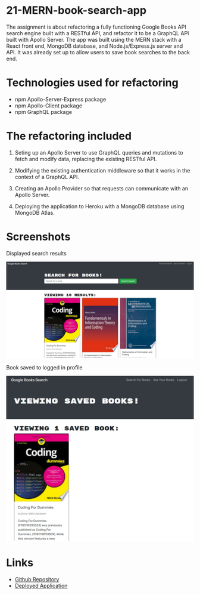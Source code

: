 # 21-MERN-book-search-app

The assignment is about refactoring a fully functioning Google Books API search engine built with a RESTful API, and refactor it to be a GraphQL API built with Apollo Server. The app was built using the MERN stack with a React front end, MongoDB database, and Node.js/Express.js server and API. It was already set up to allow users to save book searches to the back end.

# Technologies used for refactoring

- npm Apollo-Server-Express package
- npm Apollo-Client package
- npm GraphQL package

# The refactoring included

1. Seting up an Apollo Server to use GraphQL queries and mutations to fetch and modify data, replacing the existing RESTful API.

2. Modifying the existing authentication middleware so that it works in the context of a GraphQL API.

3. Creating an Apollo Provider so that requests can communicate with an Apollo Server.

4. Deploying the application to Heroku with a MongoDB database using MongoDB Atlas.

# Screenshots

Displayed search results

![Search results](./client/public/assets/search-results.JPG)

Book saved to logged in profile

![Saved book](./client/public/assets/saved-search-results.JPG)

# Links

- [Github Repository](https://github.com/HenniePenny/21-MERN-book-search-app)
- [Deployed Application](https://radiant-springs-16462.herokuapp.com/)
